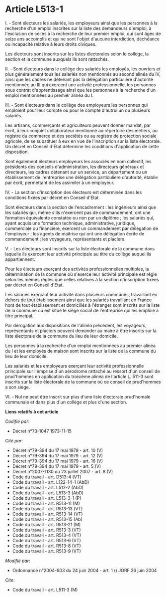 # Article L513-1

I. - Sont électeurs les salariés, les employeurs ainsi que les personnes à la recherche d'un emploi inscrites sur la liste
des demandeurs d'emploi, à l'exclusion de celles à la recherche de leur premier emploi, qui sont âgés de seize ans accomplis
et qui ne sont l'objet d'aucune interdiction, déchéance ou incapacité relative à leurs droits civiques.

Les électeurs sont inscrits sur les listes électorales selon le collège, la section et la commune auxquels ils sont
rattachés.

II. - Sont électeurs dans le collège des salariés les employés, les ouvriers et plus généralement tous les salariés non
mentionnés au second alinéa du IV, ainsi que les cadres ne détenant pas la délégation particulière d'autorité mentionnée au
III qui exercent une activité professionnelle, les personnes sous contrat d'apprentissage ainsi que les personnes à la
recherche d'un emploi mentionnées au premier alinéa du I.

III. - Sont électeurs dans le collège des employeurs les personnes qui emploient pour leur compte ou pour le compte d'autrui
un ou plusieurs salariés.

Les artisans, commerçants et agriculteurs peuvent donner mandat, par écrit, à leur conjoint collaborateur mentionné au
répertoire des métiers, au registre du commerce et des sociétés ou au registre de protection sociale agricole, de se
substituer à eux en vue de l'inscription sur la liste électorale. Un décret en Conseil d'Etat détermine les conditions
d'application de cette disposition.

Sont également électeurs employeurs les associés en nom collectif, les présidents des conseils d'administration, les
directeurs généraux et directeurs, les cadres détenant sur un service, un département ou un établissement de l'entreprise une
délégation particulière d'autorité, établie par écrit, permettant de les assimiler à un employeur.

IV. - La section d'inscription des électeurs est déterminée dans les conditions fixées par décret en Conseil d'Etat.

Sont électeurs dans la section de l'encadrement : les ingénieurs ainsi que les salariés qui, même s'ils n'exercent pas de
commandement, ont une formation équivalente constatée ou non par un diplôme ; les salariés qui, ayant acquis une formation
technique, administrative, juridique, commerciale ou financière, exercent un commandement par délégation de l'employeur ; les
agents de maîtrise qui ont une délégation écrite de commandement ; les voyageurs, représentants et placiers.

V. - Les électeurs sont inscrits sur la liste électorale de la commune dans laquelle ils exercent leur activité principale au
titre du collège auquel ils appartiennent.

Pour les électeurs exerçant des activités professionnelles multiples, la détermination de la commune où s'exerce leur
activité principale est régie selon les mêmes règles que celles relatives à la section d'inscription fixées par décret en
Conseil d'Etat.

Les salariés exerçant leur activité dans plusieurs communes, travaillant en dehors de tout établissement ainsi que les
salariés travaillant en France hors de tout établissement et domiciliés à l'étranger sont inscrits sur la liste de la commune
où est situé le siège social de l'entreprise qui les emploie à titre principal.

Par dérogation aux dispositions de l'alinéa précédent, les voyageurs, représentants et placiers peuvent demander au maire à
être inscrits sur la liste électorale de la commune du lieu de leur domicile.

Les personnes à la recherche d'un emploi mentionnées au premier alinéa du I et les employés de maison sont inscrits sur la
liste de la commune du lieu de leur domicile.

Les salariés et les employeurs exerçant leur activité professionnelle principale sur l'emprise d'un aérodrome rattaché au
ressort d'un conseil de prud'hommes en application du troisième alinéa de l'article L. 511-3 sont inscrits sur la liste
électorale de la commune où ce conseil de prud'hommes a son siège.

VI. - Nul ne peut être inscrit sur plus d'une liste électorale prud'homale communale et dans plus d'un collège et plus d'une
section.

**Liens relatifs à cet article**

_Codifié par_:

  - Décret n°73-1047 1973-11-15

_Cité par_:

  - Décret n°79-394 du 17 mai 1979 - art. 10 (V)
  - Décret n°79-394 du 17 mai 1979 - art. 12 (V)
  - Décret n°79-394 du 17 mai 1979 - art. 16 (V)
  - Décret n°79-394 du 17 mai 1979 - art. 5 (V)
  - Décret n°2007-1130 du 23 juillet 2007 - art. 8 (V)
  - Code du travail - art. D513-4 (VT)
  - Code du travail - art. L122-14-1 (AbD)
  - Code du travail - art. L512-2 (AbD)
  - Code du travail - art. L513-3 (AbD)
  - Code du travail - art. L513-3-1 (P)
  - Code du travail - art. R513-11 (M)
  - Code du travail - art. R513-13 (VT)
  - Code du travail - art. R513-14 (VT)
  - Code du travail - art. R513-15 (Ab)
  - Code du travail - art. R513-21 (M)
  - Code du travail - art. R513-3 (VT)
  - Code du travail - art. R513-4 (VT)
  - Code du travail - art. R513-6 (VT)
  - Code du travail - art. R513-8 (VT)
  - Code du travail - art. R513-9 (VT)

_Modifié par_:

  - Ordonnance n°2004-603 du 24 juin 2004 - art. 1 () JORF 26 juin 2004

_Cite_:

  - Code du travail - art. L511-3 (M)
